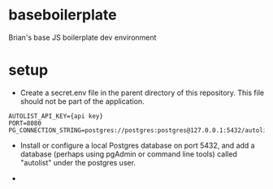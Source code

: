 # baseboilerplate
Brian's base JS boilerplate dev environment

# setup

* Create a secret.env file in the parent directory of this repository. This file should not be part of the application.  

```
AUTOLIST_API_KEY={api key}
PORT=8080
PG_CONNECTION_STRING=postgres://postgres:postgres@127.0.0.1:5432/autolist
```

* Install or configure a local Postgres database on port 5432, and add a database (perhaps using pgAdmin or command line tools) called "autolist" under the postgres user.

*  
